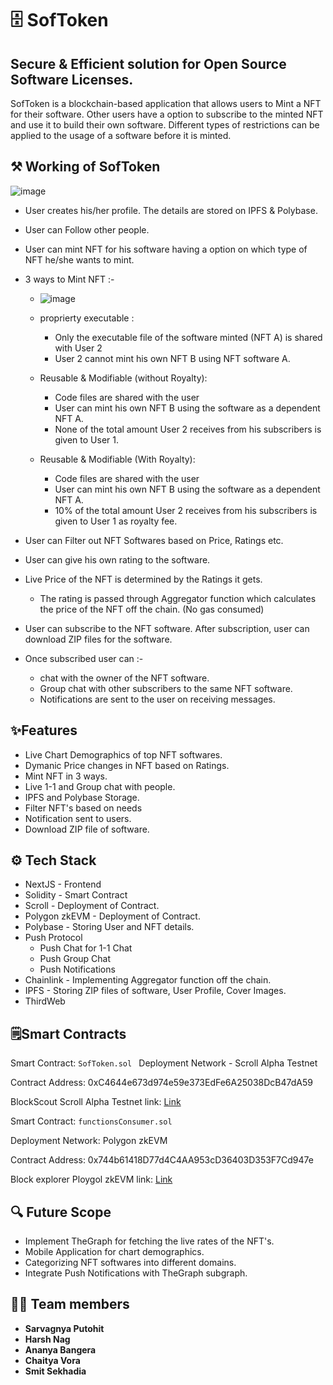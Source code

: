 # 🗄️ SofToken
## Secure & Efficient solution for Open Source Software Licenses.
SofToken is a blockchain-based application that allows users to Mint a NFT for their software. Other users have a option to subscribe to the minted NFT and use it to build their own software. Different types of restrictions can be applied to the usage of a software before it is minted.





## ⚒️ Working of SofToken


![image](https://user-images.githubusercontent.com/90528630/227774600-76e0ca14-1cc6-4e79-a5ae-be979421c0e6.png)


- User creates his/her profile. The details are stored on IPFS & Polybase.
- User can Follow other people.
- User can mint NFT for his software having a option on which type of NFT he/she wants to mint.
- 3 ways to Mint NFT :-

    - ![image](https://user-images.githubusercontent.com/90528630/227760594-4ecbd8d5-dd14-4b2d-a8fd-388e6fdc3eaa.png)

    - proprierty executable : 
        - Only the executable file of the software minted (NFT A) is shared with User 2
        - User 2 cannot mint his own NFT B using NFT software A.
     
    - Reusable & Modifiable (without Royalty):
        - Code files are shared with the user
        - User can mint his own NFT B using the software as a dependent NFT A.
        - None of the total amount User 2 receives from his subscribers is given to User 1.

    - Reusable & Modifiable (With Royalty):
        - Code files are shared with the user
        - User can mint his own NFT B using the software as a dependent NFT A.
        - 10% of the total amount User 2 receives from his subscribers is given to User 1 as royalty fee.
- User can Filter out NFT Softwares based on Price, Ratings etc.
- User can give his own rating to the software.
- Live Price of the NFT is determined by the Ratings it gets.
    - The rating is passed through Aggregator function which calculates the price of the NFT off the chain. (No gas consumed)
- User can subscribe to the NFT software. After subscription, user can download ZIP files for the software.
- Once subscribed user can :-
    - chat with the owner of the NFT software.
    - Group chat with other subscribers to the same NFT software.
    - Notifications are sent to the user on receiving messages.



## ✨Features
- Live Chart Demographics of top NFT softwares.
- Dymanic Price changes in NFT based on Ratings.
- Mint NFT in 3 ways.
- Live 1-1 and Group chat with people.
- IPFS and Polybase Storage.
- Filter NFT's based on needs
- Notification sent to users.
- Download ZIP file of software.

## ⚙️ Tech Stack
- NextJS - Frontend
- Solidity - Smart Contract
- Scroll - Deployment of Contract.
- Polygon zkEVM - Deployment of Contract.
- Polybase - Storing User and NFT details.
- Push Protocol 
    - Push Chat for 1-1 Chat
    - Push Group Chat
    - Push Notifications
- Chainlink - Implementing Aggregator function off the chain.
- IPFS - Storing ZIP files of software, User Profile, Cover Images.
- ThirdWeb


## 🗒️Smart Contracts
Smart Contract: `SofToken.sol
`
Deployment Network - Scroll Alpha Testnet

Contract Address: 0xC4644e673d974e59e373EdFe6A25038DcB47dA59

BlockScout Scroll Alpha Testnet link: [Link](https://blockscout.scroll.io/address/0xC4644e673d974e59e373EdFe6A25038DcB47dA59)


Smart Contract: `functionsConsumer.sol`

Deployment Network: Polygon zkEVM

Contract Address: 0x744b61418D77d4C4AA953cD36403D353F7Cd947e

Block explorer Ploygol zkEVM link:  [Link](https://testnet-zkevm.polygonscan.com/address/0x744b61418D77d4C4AA953cD36403D353F7Cd947e)

## 🔍 Future Scope
- Implement TheGraph for fetching the live rates of the NFT's.
- Mobile Application for chart demographics.
- Categorizing NFT softwares into different domains.
- Integrate Push Notifications with TheGraph subgraph.


## 👩‍💻 Team members

- **Sarvagnya Putohit**
- **Harsh Nag**
- **Ananya Bangera**
- **Chaitya Vora**
- **Smit Sekhadia**
